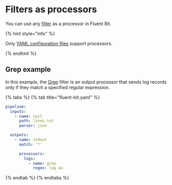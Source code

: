 # Filters as processors

You can use any [filter](../filters/README.md) as a processor in Fluent Bit.

{% hint style="info" %}

Only [YAML configuration files](../../administration/configuring-fluent-bit/yaml/README.md) support processors.

{% endhint %}

## Grep example

In this example, the [Grep](../filters/grep.md) filter is an output processor that sends log records only if they match a specified regular expression.

{% tabs %}
{% tab title="fluent-bit.yaml" %}

```yaml
pipeline:
  inputs:
    - name: tail
      path: lines.txt
      parser: json

  outputs:
    - name: stdout
      match: '*'

      processors:
        logs:
          - name: grep
            regex: log aa
```

{% endtab %}
{% endtabs %}